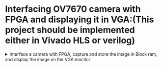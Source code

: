 # Interfacing OV7670 camera with FPGA and displaying it in VGA:(This project should be implemented either in Vivado HLS or verilog)

<details>
 <summary> Interface a camera with FPGA, capture and store the image in Block ram, and display the image on the VGA monitor </summary>

# Project Plan

This project can be split into three parts boardly

* **Interfacing the OV7670 camera with the Basys 3 FPGA Board**
* **Reading and Storing the image captured by the camera sensor and storing it in the block ram**
* **Interfacing the FPGA board with VGA controller to display the stored image in the monitor**

 # Protocol Used
 
 ## SCCB (Serial Camera Control Bus)

According to spec, SCCB supports only upto 100Khz (not more).

* I2C spec requires pullups with open-collector(drain) drivers everywhere.
*  SCCB requires CMOS-like drivers which are always either +VDD or GND i.e no pullups.
* In I2C, after every 8bits transferred, the 9th bit is designated ACK. The slave pulls SDA low to ack. SCCB designates the 9th bit "dont-care".
* SCCB spec states that the master continues regardless of ACK/NACK in the 9th bit.
 
 SCCB 1: https://chipress.online/2024/07/16/sccb-i-a-protocol-in-image-sensor/ 
 
 SCCB 2: https://chipress.online/2024/07/24/sccb-%e2%85%b1-protocol-signaling/
 
 SCCB 3: https://chipress.online/2024/08/08/sccb%E2%85%B2-protocol-structure/


Pin description of OV7670 camera module


  ![Screenshot from 2024-10-18 10-32-53](https://github.com/user-attachments/assets/e9ec985a-b8ac-4707-a023-fcc6792bd3a5)
  
Connection of BaSys 3 FPGA board and OV7670 Camera Module

![image](https://github.com/user-attachments/assets/868e2dfa-bb6f-4a2e-9c4f-8ce43d965b90)


# Pixel Binning

Pixel binning is the method of combine multiple pixels into single pixel and store it in the device. For instance, in modern day smartphones we can capture image in 108MP or 48MP and perform 9:1 or 4:1 pixel binning to store the image into 12MP resolution.

For this project, OV7670 captures the image in 640x480 resolution but due to the space constraints of Basys 3 board we need to perform 4:1 pixel binning and store the final image in the block RAM with the resolution of 320x240. 

Source: https://www.androidauthority.com/what-is-pixel-binning-966179/

</details>
